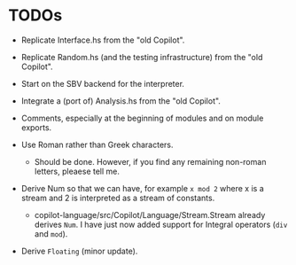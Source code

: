 TODOs
=====

*   Replicate Interface.hs from the "old Copilot".

*   Replicate Random.hs (and the testing infrastructure) from the "old Copilot".

*   Start on the SBV backend for the interpreter.

*   Integrate a (port of) Analysis.hs from the "old Copilot".

*   Comments, especially at the beginning of modules and on module exports.

*   Use Roman rather than Greek characters.

    +   Should be done. However, if you find any remaining non-roman letters,
        pleaese tell me.

*   Derive Num so that we can have, for example `x mod 2` where x is a stream
    and 2 is interpreted as a stream of constants.

    +   copilot-language/src/Copilot/Language/Stream.Stream already derives
        `Num`. I have just now added support for Integral operators (`div` and
        `mod`).

*   Derive `Floating` (minor update).
